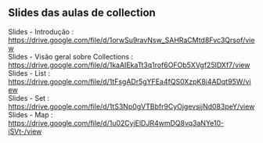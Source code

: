 ## Slides das aulas de collection <br> 
Slides - Introdução : https://drive.google.com/file/d/1orwSu9ravNsw_SAHRaCMtd8Fvc3Qrsof/view <br>
Slides - Visão geral sobre Collections : https://drive.google.com/file/d/1kaAIEkaTt3q1rof6OFOb5XVgf25IDXf7/view <br>
Slides - List : https://drive.google.com/file/d/1tFsgADr5gYFEa4fQS0XzpK8i4ADqt95W/view <br>
Slides - Set : https://drive.google.com/file/d/1tS3Np0gVTBbfr9CyOjgevsjjNd083peY/view <br>
Slides - Map : https://drive.google.com/file/d/1u02CyiElDJR4wmDQ8vq3aNYe10-iSVt-/view <br>



